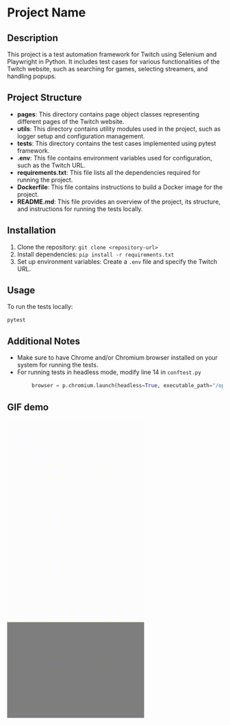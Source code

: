 # Project Name

## Description
This project is a test automation framework for Twitch using Selenium and Playwright in Python. It includes test cases for various functionalities of the Twitch website, such as searching for games, selecting streamers, and handling popups.

## Project Structure
- **pages**: This directory contains page object classes representing different pages of the Twitch website.
- **utils**: This directory contains utility modules used in the project, such as logger setup and configuration management.
- **tests**: This directory contains the test cases implemented using pytest framework.
- **.env**: This file contains environment variables used for configuration, such as the Twitch URL.
- **requirements.txt**: This file lists all the dependencies required for running the project.
- **Dockerfile**: This file contains instructions to build a Docker image for the project.
- **README.md**: This file provides an overview of the project, its structure, and instructions for running the tests locally.

## Installation
1. Clone the repository: `git clone <repository-url>`
2. Install dependencies: `pip install -r requirements.txt`
3. Set up environment variables: Create a `.env` file and specify the Twitch URL.

## Usage
To run the tests locally:
```
pytest
```

## Additional Notes
- Make sure to have Chrome and/or Chromium browser installed on your system for running the tests.
- For running tests in headless mode, modify line 14 in `conftest.py`
```python
        browser = p.chromium.launch(headless=True, executable_path="/opt/google/chrome/chrome")
```

## GIF demo
![Demo GIF](./videos/output.gif)

